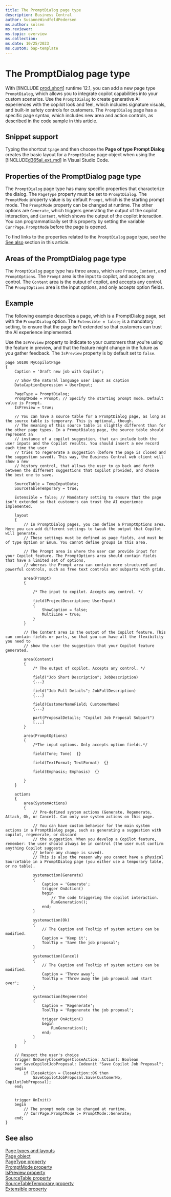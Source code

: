 ```yaml
---
title: The PromptDialog page type
description: Business Central
author: SusanneWindfeldPedersen
ms.author: solsen
ms.reviewer: 
ms.topic: overview
ms.collection: 
ms.date: 10/25/2023
ms.custom: bap-template
---
```


# The PromptDialog page type

With [!INCLUDE [prod_short](includes/prod_short.md)] runtime 12.1, you can add a new page type `PromptDialog`, which allows you to integrate copilot capabilities into your custom scenarios. Use the `PromptDialog` to create generative AI experiences with the copilot look and feel, which includes signature visuals, and built-in safety controls for customers. The `PromptDialog` page has a specific page syntax, which includes new area and action controls, as described in the code sample in this article.

## Snippet support

Typing the shortcut `tpage` and then choose the **Page of type Prompt Dialog** creates the basic layout for a `PromptDialog` page object when using the [!INCLUDE[d365al_ext_md](../includes/d365al_ext_md.md)] in Visual Studio Code.

## Properties of the PromptDialog page type

The `PromptDialog` page type has many specific properties that characterize the dialog. The `PageType` property must be set to `PromptDialog`. The `PromptMode` property value is by default `Prompt`, which is the starting prompt mode. The `PromptMode` property can be changed at runtime. The other options are `Generate`, which triggers generating the output of the copilot interaction, and `Content`, which shows the output of the copilot interaction. You can programmatically set this property by setting the variable `CurrPage.PromptMode` before the page is opened. 

To find links to the properties related to the `PromptDialog` page type, see the [See also](devenv-page-type-promptdialog.md#see-also) section in this article.

## Areas of the PromptDialog page type

The `PromptDialog` page type has three areas, which are `Prompt`, `Content`, and `PromptOptions`. The `Prompt` area is the input to copilot, and accepts any control. The `Content` area is the output of copilot, and accepts any control. The `PromptOptions` area is the input options, and only accepts option fields.

## Example

The following example describes a page, which is a PromptDialog page, set with the `PromptDialog` option. The `Extensible = false;` is a mandatory setting, to ensure that the page isn't extended so that customers can trust the AI experience implemented.

Use the `IsPreview` property to indicate to your customers that you're using the feature in preview, and that the feature might change in the future as you gather feedback. The `IsPreview` property is by default set to `false`.


```al
page 50100 MyCopilotPage
{
    Caption = 'Draft new job with Copilot';

    // Show the natural language user input as caption
    DataCaptionExpression = UserInput;

    PageType = PromptDialog; 
    PromptMode = Prompt; // Specify the starting prompt mode. Default value is Prompt.
    IsPreview = true;

    // You can have a source table for a PromptDialog page, as long as the source table is temporary. This is optional, though. 
    // The meaning of this source table is slightly different than for the other page types. In a PromptDialog page, the source table should represent an
    // instance of a copilot suggestion, that can include both the user inputs and the Copilot results. You should insert a new record each time the user
    // tries to regenerate a suggestion (before the page is closed and the suggestion saved). This way, the Business Central web client will show a new
    // history control, that allows the user to go back and forth between the different suggestions that Copilot provided, and choose the best one to save.
    
    SourceTable = TempInputData;
    SourceTableTemporary = true;
    
    Extensible = false; // Mandatory setting to ensure that the page isn't extended so that customers can trust the AI experience implemented.

    layout
    {
        // In PromptDialog pages, you can define a PromptOptions area. Here you can add different settings to tweak the output that Copilot will generate.
        // These settings must be defined as page fields, and must be of type Option or Enum. You cannot define groups in this area.

        // The Prompt area is where the user can provide input for your Copilot feature. The PromptOptions area should contain fields that have a limited set of options,
        // whereas the Prompt area can contain more structured and powerful controls, such as free text controls and subparts with grids.

        area(Prompt) 
        { 

            /* The input to copilot. Accepts any control. */ 

            field(ProjectDescription; UserInput)
            {    
                ShowCaption = false;
                MultiLine = true;
            }
        }
    
        // The Content area is the output of the Copilot feature. This can contain fields or parts, so that you can have all the flexibility you need to
        // show the user the suggestion that your Copilot feature generated.

        area(Content) 
        { 
            /* The output of copilot. Accepts any control. */ 

            field("Job Short Description"; JobDescription)
            {...}

            field("Job Full Details"; JobFullDescription)
            {...}

            field(CustomerNameField; CustomerName)
            {...}        
    
            part(ProposalDetails; "Copilot Job Proposal Subpart")        
            [...]
        }

        area(PromptOptions) 
        { 
            /*The input options. Only accepts option fields.*/ 
            
            field(Tone; Tone)  {}
    
            field(TextFormat; TextFormat)  {}
        
            field(Emphasis; Emphasis)  {}

        }
    }

    actions
    {
        area(SystemActions)
        {
            // Pre-defined system actions (Generate, Regenerate, Attach, Ok, or Cancel). Can only use system actions on this page.

            // You can have custom behavior for the main system actions in a PromptDialog page, such as generating a suggestion with copilot, regenerate, or discard 
            // the suggestion. When you develop a Copilot feature, remember: the user should always be in control (the user must confirm anything Copilot suggests 
            // before any change is saved).
            // This is also the reason why you cannot have a physical SourceTable in a PromptDialog page (you either use a temporary table, or no table).

            systemaction(Generate)
            {
                Caption = 'Generate'; 
                trigger OnAction()
                begin
                    // The code triggering the copilot interaction.
                    RunGeneration();
                end;
            }

            systemaction(Ok)
            {   
                // The Caption and Tooltip of system actions can be modified.
                Caption = 'Keep it'; 
                ToolTip = 'Save the job proposal';
            }

            systemaction(Cancel)
            {
                // The Caption and Tooltip of system actions can be modified.
                Caption = 'Throw away'; 
                ToolTip = 'Throw away the job proposal and start over';
            }

            systemaction(Regenerate)
            {    
                Caption = 'Regenerate';
                ToolTip = 'Regenerate the job proposal';
                
                trigger OnAction()
                begin
                    RunGeneration();
                end;
            }
        }
    }

    // Respect the user's choice
    trigger OnQueryClosePage(CloseAction: Action): Boolean 
    var SaveCopilotJobProposal: Codeunit "Save Copilot Job Proposal";
    begin
        if CloseAction = CloseAction::OK then
            SaveCopilotJobProposal.Save(CustomerNo, CopilotJobProposal);
    end;


    trigger OnInit()
    begin
        // The prompt mode can be changed at runtime.
        // CurrPage.PromptMode := PromptMode::Generate;
    end;
}
```

## See also

[Page types and layouts](devenv-page-types-and-layouts.md)  
[Page object](devenv-page-object.md)  
[PageType property](properties/devenv-pagetype-property.md)  
[PromptMode property](properties/devenv-romptmode-property.md)  
[IsPreview property](properties/devenv-ispreview-property.md)  
[SourceTable property](properties/devenv-sourcetable-property.md)  
[SourceTableTemporary property](properties/devenv-sourcetabletemporary-property.md)  
[Extensible property](properties/devenv-extensible-property.md)  
